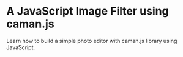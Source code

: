 # A JavaScript Image Filter using caman.js

Learn how to build a simple photo editor with caman.js library using JavaScript.
